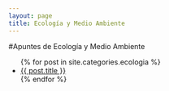 ```yaml
---
layout: page
title: Ecología y Medio Ambiente
---
```


#Apuntes de Ecología y Medio Ambiente

<ul>
	{% for post in site.categories.ecologia %}
		<li> <a href="{{ post.url | prepend: site.baseurl }}">{{ post.title }}</a> </li>
	{% endfor %}
</ul>